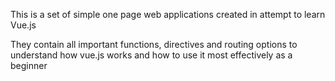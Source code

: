 This is a set of simple one page web applications created in attempt to learn Vue.js

They contain all important functions, directives and routing options to understand how vue.js works and how to use it most effectively as a beginner